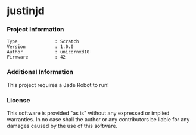 justinjd
================



### Project Information
```
Type              : Scratch
Version           : 1.0.0
Author            : unicornxd10
Firmware          : 42
```

### Additional Information
This project requires a Jade Robot to run!

### License
This software is provided "as is" without any expressed or implied warranties.  In no case shall the author or any contributors be liable for any damages caused by the use of this software.

